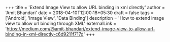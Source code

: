 +++
title = 'Extend Image View to allow URL binding in xml directly'
author = 'Amit Bhandari'
date = 2018-04-10T12:00:18+05:30
draft = false
tags = ['Android', 'Image View', 'Data Binding']
description = 'How to extend image view to allow url binding through XML'
externalLink = 'https://medium.com/@amit-bhandari/extend-image-view-to-allow-url-binding-in-xml-directly-c6d9211f717d'
+++